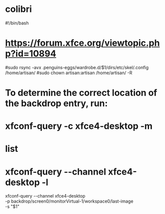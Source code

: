 # colibri


#!/bin/bash
# https://forum.xfce.org/viewtopic.php?id=10894
#sudo rsync -avx  .penguins-eggs/wardrobe.d/$1/dirs/etc/skel/.config /home/artisan/
#sudo chown artisan:artisan /home/artisan/ -R
# To determine the correct location of the backdrop entry, run:
# xfconf-query -c xfce4-desktop -m

# list
# xfconf-query --channel xfce4-desktop -l

xfconf-query --channel xfce4-desktop \
  -p backdrop/screen0/monitorVirtual-1/workspace0/last-image \
  -s "$1"
